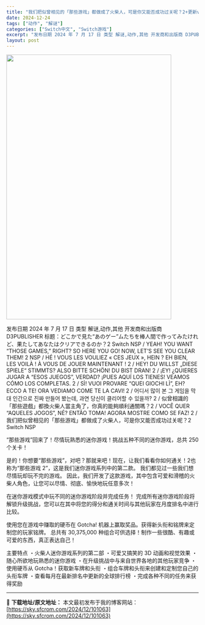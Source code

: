 ```yaml
---
title: "我们把似曾相见的「那些游戏」都做成了火柴人，可是你又能否成功过关呢？2+更新v1.0.0 Switch NSP中文"
date: 2024-12-24
tags: ["动作", "解谜"]
categories: ["Switch中文", "Switch游戏"]
excerpt: "发布日期 2024 年 7 月 17 日 类型 解谜,动作,其他 开发商和出版商 D3PUBLISHER 标题：どこかで見た“あのゲー”ムたちを棒人間で作ってみたけれど、果たしてあなたはクリアできるのか？2 Switch NSP / YEAH! YOU WANT “THOSE GAMES,” RIG&hellip;"
layout: post
---
```


<img class="aligncenter size-full wp-image-101064" src="https://sky.sfcrom.com/wp-content/uploads/2024/12/2024122404443534.webp" alt="" width="432" height="692" />

发布日期 2024 年 7 月 17 日
类型 解谜,动作,其他
开发商和出版商 D3PUBLISHER
标题：どこかで見た“あのゲー”ムたちを棒人間で作ってみたけれど、果たしてあなたはクリアできるのか？2 Switch NSP / YEAH! YOU WANT “THOSE GAMES,” RIGHT? SO HERE YOU GO! NOW, LET’S SEE YOU CLEAR THEM! 2 NSP / HÉ ! VOUS LES VOULIEZ « CES JEUX », HEIN ? EH BIEN, LES VOILÀ ! À VOUS DE JOUER MAINTENANT ! 2 / HEY! DU WILLST „DIESE SPIELE“ STIMMTS? ALSO BITTE SCHÖN! DU BIST DRAN! 2 / ¡EY! ¿QUIERES JUGAR A “ESOS JUEGOS”, VERDAD? ¡PUES AQUÍ LOS TIENES! VEAMOS CÓMO LOS COMPLETAS. 2 / SÌ! VUOI PROVARE “QUEI GIOCHI LÌ”, EH? ECCO A TE! ORA VEDIAMO COME TE LA CAVI! 2 / 어디서 많이 본 그 게임을 막대 인간으로 진짜 만들어 봤는데, 과연 당신이 클리어할 수 있을까? 2 / 似曾相識的「那些遊戲」都換火柴人當主角了，你真的能夠順利通關嗎？2 / VOCÊ QUER “AQUELES JOGOS”, NÉ? ENTÃO TOMA! AGORA MOSTRE COMO SE FAZ! 2 / 我们把似曾相见的「那些游戏」都做成了火柴人，可是你又能否成功过关呢？2 Switch NSP

“那些游戏”回来了！尽情玩熟悉的迷你游戏！挑战五种不同的迷你游戏，总共 250 个关卡！

是的！你想要“那些游戏”，对吧？那就来吧！现在，让我们看看你如何通关！2也称为“那些游戏 2”，这是我们迷你游戏系列中的第二款。
我们都见过一些我们想尽情玩却玩不完的游戏。
因此，我们开发了这款游戏，其中包含可爱和滑稽的火柴人角色，让您可以尽情、彻底、愉快地玩任意多次！

在迷你游戏模式中玩不同的迷你游戏阶段并完成任务！
完成所有迷你游戏阶段将解锁升级挑战，您可以在其中将您的得分和通关时间与其他玩家在月度排名中进行比较。

使用您在游戏中赚取的硬币在 Gotcha! 机器上赢取奖品。获得新头衔和铭牌来定制您的玩家铭牌。
总共有 30,375,000 种组合可供选择！制作一些很酷、有趣或可爱的东西，真正表达自己！

主要特点
・火柴人迷你游戏系列的第二部
・可爱又搞笑的 3D 动画和视觉效果
・随心所欲地玩熟悉的迷你游戏
・在升级挑战中与来自世界各地的其他玩家竞争
・使用硬币从 Gotcha！获取新车牌和头衔
・组合车牌和头衔来创建和定制您自己的头衔车牌
・查看每月在最新排名中更新的全球排行榜
・完成各种不同的任务来获得奖励

---
📖 **下载地址/原文地址：** 本文最初发布于我的博客网站：[https://sky.sfcrom.com/2024/12/101063](https://sky.sfcrom.com/2024/12/101063)
